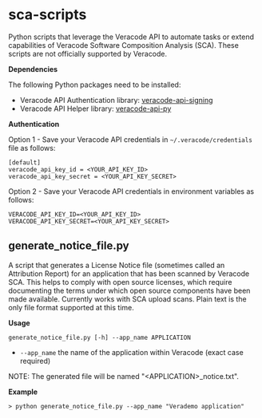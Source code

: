 # sca-scripts
Python scripts that leverage the Veracode API to automate tasks or extend capabilities of Veracode Software Composition Analysis (SCA). These scripts are not officially supported by Veracode.

**Dependencies**

The following Python packages need to be installed:

* Veracode API Authentication library: [veracode-api-signing](https://pypi.org/project/veracode-api-signing/)
* Veracode API Helper library:  [veracode-api-py](https://pypi.org/project/veracode-api-py/)

**Authentication**

Option 1 - Save your Veracode API credentials in `~/.veracode/credentials` file as follows:

    [default]
    veracode_api_key_id = <YOUR_API_KEY_ID>
    veracode_api_key_secret = <YOUR_API_KEY_SECRET>

Option 2 - Save your Veracode API credentials in environment variables as follows:

    VERACODE_API_KEY_ID=<YOUR_API_KEY_ID>
    VERACODE_API_KEY_SECRET=<YOUR_API_KEY_SECRET>    

## generate_notice_file.py ##
A script that generates a License Notice file (sometimes called an Attribution Report) for an application that has been scanned by Veracode SCA. This helps to comply with open source licenses, which require documenting the terms under which open source components have been made available. Currently works with SCA upload scans. Plain text is the only file format supported at this time.

**Usage**

`generate_notice_file.py [-h] --app_name APPLICATION`

* `--app_name` the name of the application within Veracode (exact case required)

NOTE: The generated file will be named "\<APPLICATION\>_notice.txt". 

**Example**
```
> python generate_notice_file.py --app_name "Verademo application"
```
